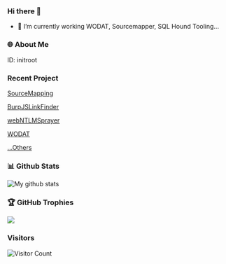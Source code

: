 ### Hi there 👋

- 🔭 I’m currently working WODAT, Sourcemapper, SQL Hound Tooling...

### 🌐 About Me

ID: initroot

### Recent Project
[SourceMapping](https://github.com/InitRoot/SourceMapping)

[BurpJSLinkFinder](https://github.com/InitRoot/BurpJSLinkFinder)

[webNTLMSprayer](https://github.com/InitRoot/webntlmSpray)

[WODAT](https://github.com/InitRoot/wodat)

[...Others](https://github.com/InitRoot?tab=repositories)

### 📊 Github Stats

<img src="https://github-readme-stats.vercel.app/api?username=InitRoot&show_icons=true&theme=cobalt&include_all_commits=true&count_private=true&layout=compact" alt="My github stats"/>

### 🏆 GitHub Trophies
![](https://github-profile-trophy.vercel.app/?username=InitRoot&theme=radical&no-frame=false&no-bg=true&margin-w=4)


### Visitors
![Visitor Count](https://profile-counter.glitch.me/InitRoot/count.svg)
